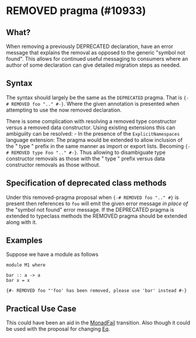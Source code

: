 # REMOVED pragma (#10933)

## What?

When removing a previously DEPRECATED declaration, have an error message that explains the removal as opposed to the generic "symbol not found".
This allows for continued useful messaging to consumers where an author of some declaration can give detailed migration steps as needed.

## Syntax

The syntax should largely be the same as the `DEPRECATED` pragma. That is `{-# REMOVED foo ".." #-}`. Where the given annotation is presented when attempting to use the now removed declaration.

There is some complication with resolving a removed type constructor versus a removed data constructor. Using existing extensions this can ambiguiity can be resolved:
	- In the presence of the `ExplicitNamespaces` language extension:
      The pragma would be extended to allow inclusion of the " type " prefix in the same manner as import or export lists.
	  Becoming `{-# REMOVED type Foo ".." #-}`.
      Thus allowing to disambiguate type constructor removals as those with the " type " prefix versus data constructor removals as those without.

## Specification of deprecated class methods

Under this removed-pragma proposal when `{-# REMOVED foo ".." #}` is present then references to `foo` will emit the given error message _in place of_ the "symbol not found" error message. If the DEPRECATED pragma is extended to typeclass methods the REMOVED pragma should be extended along with it.


## Examples

Suppose we have a module as follows

```
module M1 where

bar :: a -> a
bar x = x

{#- REMOVED foo "'foo' has been removed, please use 'bar' instead #-}
```


## Practical Use Case

This could have been an aid in the [MonadFail](https://gitlab.haskell.org/ghc/ghc/-/wikis/proposal/monad-fail) transition.
Also though it could be used with the proposal for changing [Eq](https://github.com/haskell/core-libraries-committee/issues/3).
